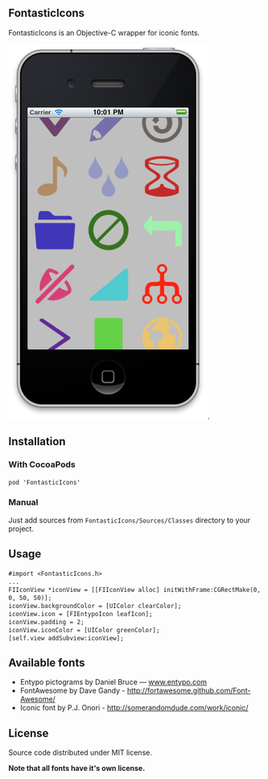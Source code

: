 ## FontasticIcons

FontasticIcons is an Objective-C wrapper for iconic fonts.

![FontasticIcons example](https://github.com/AlexDenisov/FontasticIcons/blob/master/example.png?raw=true).

## Installation

### With CocoaPods

    pod 'FontasticIcons'

### Manual

Just add sources from `FontasticIcons/Sources/Classes` directory to your project.
 
## Usage

    #import <FontasticIcons.h>
    ...
    FIIconView *iconView = [[FIIconView alloc] initWithFrame:CGRectMake(0, 0, 50, 50)];
    iconView.backgroundColor = [UIColor clearColor];
    iconView.icon = [FIEntypoIcon leafIcon];
    iconView.padding = 2;
    iconView.iconColor = [UIColor greenColor];
    [self.view addSubview:iconView];
    
## Available fonts

 - Entypo pictograms by Daniel Bruce — www.entypo.com
 - FontAwesome by Dave Gandy - http://fortawesome.github.com/Font-Awesome/
 - Iconic font by P.J. Onori - http://somerandomdude.com/work/iconic/

## License

Source code distributed under MIT license.

**Note that all fonts have it's own license.**

